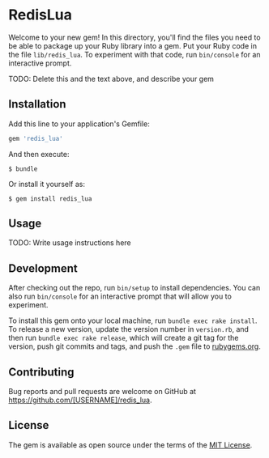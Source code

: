 # RedisLua

Welcome to your new gem! In this directory, you'll find the files you need to be able to package up your Ruby library into a gem. Put your Ruby code in the file `lib/redis_lua`. To experiment with that code, run `bin/console` for an interactive prompt.

TODO: Delete this and the text above, and describe your gem

## Installation

Add this line to your application's Gemfile:

```ruby
gem 'redis_lua'
```

And then execute:

    $ bundle

Or install it yourself as:

    $ gem install redis_lua

## Usage

TODO: Write usage instructions here

## Development

After checking out the repo, run `bin/setup` to install dependencies. You can also run `bin/console` for an interactive prompt that will allow you to experiment.

To install this gem onto your local machine, run `bundle exec rake install`. To release a new version, update the version number in `version.rb`, and then run `bundle exec rake release`, which will create a git tag for the version, push git commits and tags, and push the `.gem` file to [rubygems.org](https://rubygems.org).

## Contributing

Bug reports and pull requests are welcome on GitHub at https://github.com/[USERNAME]/redis_lua.


## License

The gem is available as open source under the terms of the [MIT License](http://opensource.org/licenses/MIT).

